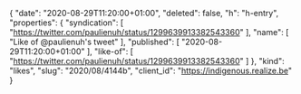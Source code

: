 {
  "date": "2020-08-29T11:20:00+01:00",
  "deleted": false,
  "h": "h-entry",
  "properties": {
    "syndication": [
      "https://twitter.com/paulienuh/status/1299639913382543360"
    ],
    "name": [
      "Like of @paulienuh's tweet"
    ],
    "published": [
      "2020-08-29T11:20:00+01:00"
    ],
    "like-of": [
      "https://twitter.com/paulienuh/status/1299639913382543360"
    ]
  },
  "kind": "likes",
  "slug": "2020/08/4144b",
  "client_id": "https://indigenous.realize.be"
}
